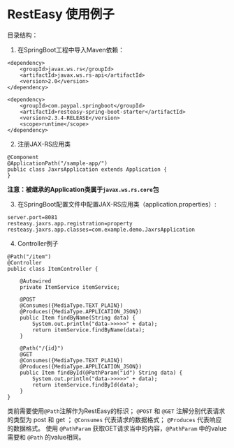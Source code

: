 # RestEasy 使用例子


目录结构：


1. 在SpringBoot工程中导入Maven依赖：
```
<dependency>
	<groupId>javax.ws.rs</groupId>
	<artifactId>javax.ws.rs-api</artifactId>
	<version>2.0</version>
</dependency>

<dependency>
	<groupId>com.paypal.springboot</groupId>
	<artifactId>resteasy-spring-boot-starter</artifactId>
	<version>2.3.4-RELEASE</version>
	<scope>runtime</scope>
</dependency>
```

2. 注册JAX-RS应用类
```
@Component
@ApplicationPath("/sample-app/")
public class JaxrsApplication extends Application {
}
```
**注意：被继承的Application类属于`javax.ws.rs.core`包**

3. 在SpringBoot配置文件中配置JAX-RS应用类（application.properties）:
```
server.port=8081
resteasy.jaxrs.app.registration=property
resteasy.jaxrs.app.classes=com.example.demo.JaxrsApplication
```

4. Controller例子
```
@Path("/item")
@Controller
public class ItemController {

    @Autowired
    private ItemService itemService;

    @POST
    @Consumes({MediaType.TEXT_PLAIN})
    @Produces({MediaType.APPLICATION_JSON})
    public Item findByName(String data) {
        System.out.println("data->>>>>" + data);
        return itemService.findByName(data);
    }

    @Path("/{id}")
    @GET
    @Consumes({MediaType.TEXT_PLAIN})
    @Produces({MediaType.APPLICATION_JSON})
    public Item findById(@PathParam("id") String data) {
        System.out.println("data->>>>>" + data);
        return itemService.findById(data);
    }
}
```
类前需要使用`@Path`注解作为RestEasy的标识；
`@POST` 和 `@GET` 注解分别代表请求的类型为 post 和 get ；
`@Consumes` 代表请求的数据格式；
`@Produces` 代表响应的数据格式。
使用 `@PathParam` 获取GET请求当中的内容，`@PathParam` 中的value需要和 `@Path` 的value相同。

